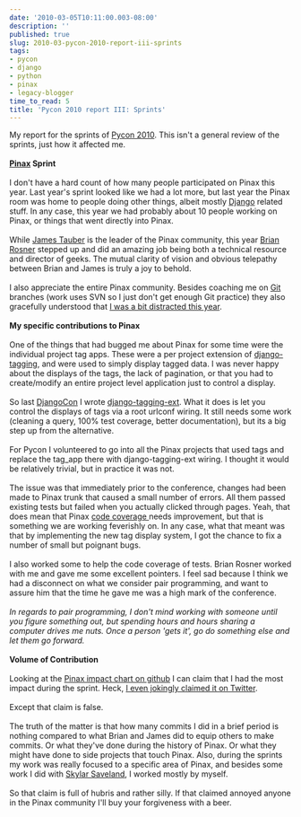 ```yaml
---
date: '2010-03-05T10:11:00.003-08:00'
description: ''
published: true
slug: 2010-03-pycon-2010-report-iii-sprints
tags:
- pycon
- django
- python
- pinax
- legacy-blogger
time_to_read: 5
title: 'Pycon 2010 report III: Sprints'
---
```


<div>My report for the sprints of <a href="http://us.pycon.org/2010">Pycon 2010</a>. This isn't a general review of the sprints, just how it affected me.</div><div><br /></div><div><b><a href="http://pinaxproject.com/">Pinax</a> Sprint</b></div><div><br /></div><div>I don't have a hard count of how many people participated on Pinax this year. Last year's sprint looked like we had a lot more, but last year the Pinax room was home to people doing other things, albeit mostly <a href="http://djangoproject.com/">Django</a> related stuff. In any case, this year we had probably about 10 people working on Pinax, or things that went directly into Pinax.</div><div><br /></div><div>While <a href="http://jtauber.com/">James Tauber</a> is the leader of the Pinax community, this year <a href="http://oebfare.com/">Brian Rosner</a> stepped up and did an amazing job being both a technical resource and director of geeks. The mutual clarity of vision and obvious telepathy between Brian and James is truly a joy to behold. </div><div><br /></div><div>I also appreciate the entire Pinax community. Besides coaching me on <a href="http://git-scm.org/">Git</a> branches (work uses SVN so I just don't get enough Git practice) they also gracefully understood that <a href="http://pydanny.blogspot.com/2010/02/pycon-2010-report-i.html">I was a bit distracted this year</a>. </div><div><br /></div><div><b>My specific contributions to Pinax</b></div><div><br /></div><div>One of the things that had bugged me about Pinax for some time were the individual project tag apps. These were a per project extension of <a href="http://code.google.com/p/django-tagging/">django-tagging</a>, and were used to simply display tagged data. I was never happy about the displays of the tags, the lack of pagination, or that you had to create/modify an entire project level application just to control a display.</div><div><br /></div><div>So last <a href="http://www.djangocon.org/">DjangoCon</a> I wrote <a href="http://github.com/pydanny/django-tagging-ext">django-tagging-ext</a>. What it does is let you control the displays of tags via a root urlconf wiring. It still needs some work (cleaning a query, 100% test coverage, better documentation), but its a big step up from the alternative.</div><div><br /></div><div>For Pycon I volunteered to go into all the Pinax projects that used tags and replace the tag_app there with django-tagging-ext wiring. I thought it would be relatively trivial, but in practice it was not.</div><div><br /></div><div>The issue was that immediately prior to the conference, changes had been made to Pinax trunk that caused a small number of errors. All them passed existing tests but failed when you actually clicked through pages. Yeah, that does mean that Pinax <a href="http://nedbatchelder.com/code/coverage/">code coverage </a>needs improvement, but that is something we are working feverishly on. In any case, what that meant was that by implementing the new tag display system, I got the chance to fix a number of small but poignant bugs.</div><div><br /></div><div>I also worked some to help the code coverage of tests. Brian Rosner worked with me and gave me some excellent pointers. I feel sad because I think we had a disconnect on what we consider pair programming, and want to assure him that the time he gave me was a high mark of the conference.</div><div><br /></div><div><i>In regards to pair programming, I don't mind working with someone until you figure something out, but spending hours and hours sharing a computer drives me nuts. Once a person 'gets it', go do something else and let them go forward.</i></div><div><br /></div><div><b>Volume of Contribution</b></div><div><br /></div><div>Looking at the <a href="http://github.com/pinax/pinax/graphs/impact">Pinax impact chart on github</a> I can claim that I had the most impact during the sprint. Heck, <a href="http://twitter.com/pydanny/status/9908711789">I even jokingly claimed it on Twitter</a>. </div><div><br /></div><div>Except that claim is false.</div><div><br /></div><div>The truth of the matter is that how many commits I did in a brief period is nothing compared to what Brian and James did to equip others to make commits. Or what they've done during the history of Pinax. Or what they might have done to side projects that touch Pinax. Also, during the sprints my work was really focused to a specific area of Pinax, and besides some work I did with <a href="http://skyl.org/">Skylar Saveland</a>, I worked mostly by myself.</div><div><br /></div><div>So that claim is full of hubris and rather silly. If that claimed annoyed anyone in the Pinax community I'll buy your forgiveness with a beer.</div>
